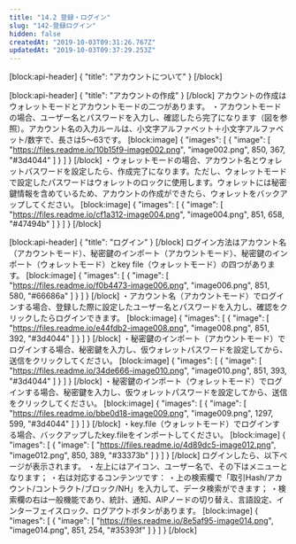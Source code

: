 ```yaml
---
title: "14.2 登録・ログイン"
slug: "142-登録ログイン"
hidden: false
createdAt: "2019-10-03T09:31:26.767Z"
updatedAt: "2019-10-03T09:37:29.253Z"
---
```

[block:api-header]
{
  "title": "アカウントについて"
}
[/block]

[block:api-header]
{
  "title": "アカウントの作成"
}
[/block]
アカウントの作成はウォレットモードとアカウントモードの二つがあります。
・アカウントモードの場合、ユーザー名とパスワードを入力し、確認したら完了になります（図を参照）。アカウント名の入力ルールは、小文字アルファベット＋小文字アルファベット/数字で、長さは5～63です。
[block:image]
{
  "images": [
    {
      "image": [
        "https://files.readme.io/10b15f9-image002.png",
        "image002.png",
        850,
        367,
        "#3d4044"
      ]
    }
  ]
}
[/block]
・ウォレットモードの場合、アカウント名とウォレットパスワードを設定したら、作成完了になります。ただし、ウォレットモードで設定したパスワードはウォレットのロックに使用します。ウォレットには秘密鍵情報を含めているため、アカウントの作成ができたら、ウォレットをバックアップしてください。
[block:image]
{
  "images": [
    {
      "image": [
        "https://files.readme.io/cf1a312-image004.png",
        "image004.png",
        851,
        658,
        "#47494b"
      ]
    }
  ]
}
[/block]

[block:api-header]
{
  "title": "ログイン"
}
[/block]
ログイン方法はアカウント名（アカウントモード）、秘密鍵のインポート（アカウントモード）、秘密鍵のインポート（ウォレットモード）とkey file（ウォレットモード）の四つがあります。
[block:image]
{
  "images": [
    {
      "image": [
        "https://files.readme.io/f0b4473-image006.png",
        "image006.png",
        851,
        580,
        "#66686a"
      ]
    }
  ]
}
[/block]
・アカウント名（アカウントモード）でログインする場合、登録した際に設定したユーザー名とパスワードを入力し、確認をクリックしたらログインできます。
[block:image]
{
  "images": [
    {
      "image": [
        "https://files.readme.io/e44fdb2-image008.png",
        "image008.png",
        851,
        392,
        "#3d4044"
      ]
    }
  ]
}
[/block]
・秘密鍵のインポート（アカウントモード）でログインする場合、秘密鍵を入力し、仮ウォレットパスワードを設定してから、送信をクリックしてください。
[block:image]
{
  "images": [
    {
      "image": [
        "https://files.readme.io/34de666-image010.png",
        "image010.png",
        851,
        393,
        "#3d4044"
      ]
    }
  ]
}
[/block]
・秘密鍵のインポート（ウォレットモード）でログインする場合、秘密鍵を入力し、仮ウォレットパスワードを設定してから、送信をクリックしてください。
[block:image]
{
  "images": [
    {
      "image": [
        "https://files.readme.io/bbe0d18-image009.png",
        "image009.png",
        1297,
        599,
        "#3d4044"
      ]
    }
  ]
}
[/block]
・key.file（ウォレットモード）でログインする場合、バックアップしたkey.fileをインポートしてください。
[block:image]
{
  "images": [
    {
      "image": [
        "https://files.readme.io/4d89dc5-image012.png",
        "image012.png",
        850,
        389,
        "#33373b"
      ]
    }
  ]
}
[/block]
ログインしたら、以下ページが表示されます。
・左上にはアイコン、ユーザー名で、その下はメニューとなります；
・右は対応するコンテンツです：
・上の検索欄で「取引Hash/アカウント/コントラクト/ブロック/NH」を入力して、データ検索ができます；
・検索欄の右は一般機能であり、統計、通知、AIPノードの切り替え、言語設定、インターフェイスロック、ログアウトボタンがあります。
[block:image]
{
  "images": [
    {
      "image": [
        "https://files.readme.io/8e5af95-image014.png",
        "image014.png",
        851,
        254,
        "#35393f"
      ]
    }
  ]
}
[/block]